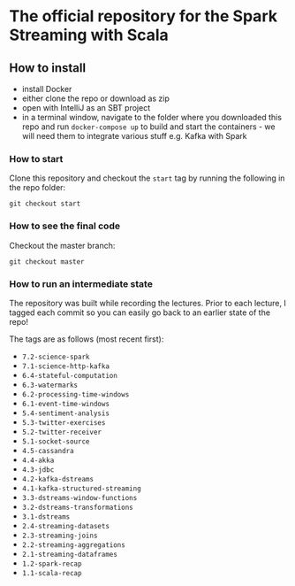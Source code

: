 # The official repository for the Spark Streaming with Scala 


## How to install

- install Docker
- either clone the repo or download as zip
- open with IntelliJ as an SBT project
- in a terminal window, navigate to the folder where you downloaded this repo and run `docker-compose up` to build and start the containers - we will need them to integrate various stuff e.g. Kafka with  Spark

### How to start

Clone this repository and checkout the `start` tag by running the following in the repo folder:

```
git checkout start
```

### How to see the final code

Checkout the master branch:
```
git checkout master
```

### How to run an intermediate state

The repository was built while recording the lectures. Prior to each lecture, I tagged each commit so you can easily go back to an earlier state of the repo!

The tags are as follows (most recent first):

* `7.2-science-spark`
* `7.1-science-http-kafka`
* `6.4-stateful-computation`
* `6.3-watermarks`
* `6.2-processing-time-windows`
* `6.1-event-time-windows`
* `5.4-sentiment-analysis`
* `5.3-twitter-exercises`
* `5.2-twitter-receiver`
* `5.1-socket-source`
* `4.5-cassandra`
* `4.4-akka`
* `4.3-jdbc`
* `4.2-kafka-dstreams`
* `4.1-kafka-structured-streaming`
* `3.3-dstreams-window-functions`
* `3.2-dstreams-transformations`
* `3.1-dstreams`
* `2.4-streaming-datasets`
* `2.3-streaming-joins`
* `2.2-streaming-aggregations`
* `2.1-streaming-dataframes`
* `1.2-spark-recap`
* `1.1-scala-recap`




